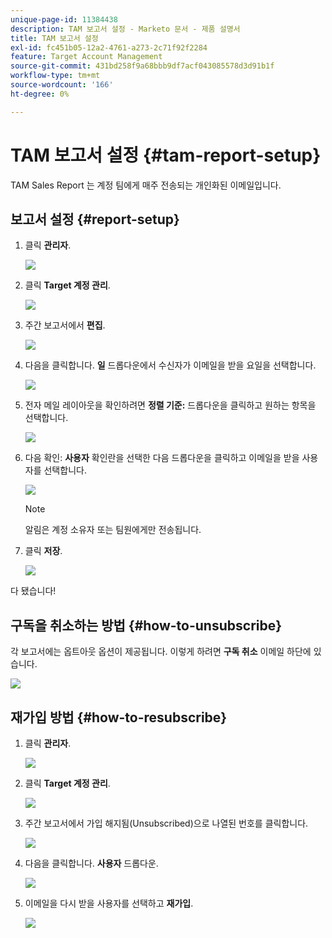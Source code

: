 ```yaml
---
unique-page-id: 11384438
description: TAM 보고서 설정 - Marketo 문서 - 제품 설명서
title: TAM 보고서 설정
exl-id: fc451b05-12a2-4761-a273-2c71f92f2284
feature: Target Account Management
source-git-commit: 431bd258f9a68bbb9df7acf043085578d3d91b1f
workflow-type: tm+mt
source-wordcount: '166'
ht-degree: 0%

---
```


# TAM 보고서 설정 {#tam-report-setup}

TAM Sales Report 는 계정 팀에게 매주 전송되는 개인화된 이메일입니다.

## 보고서 설정 {#report-setup}

1. 클릭 **관리자**.

   ![](assets/one-3.png)

1. 클릭 **Target 계정 관리**.

   ![](assets/tam-report-setup-2.png)

1. 주간 보고서에서 **편집**.

   ![](assets/three-3.png)

1. 다음을 클릭합니다. **일** 드롭다운에서 수신자가 이메일을 받을 요일을 선택합니다.

   ![](assets/four-4.png)

1. 전자 메일 레이아웃을 확인하려면 **정렬 기준:** 드롭다운을 클릭하고 원하는 항목을 선택합니다.

   ![](assets/five-3.png)

1. 다음 확인: **사용자** 확인란을 선택한 다음 드롭다운을 클릭하고 이메일을 받을 사용자를 선택합니다.

   ![](assets/six-2.png)

   >[!NOTE]
   >
   >알림은 계정 소유자 또는 팀원에게만 전송됩니다.

1. 클릭 **저장**.

   ![](assets/seven-2.png)

다 됐습니다!

## 구독을 취소하는 방법 {#how-to-unsubscribe}

각 보고서에는 옵트아웃 옵션이 제공됩니다. 이렇게 하려면 **구독 취소** 이메일 하단에 있습니다.

![](assets/eight-1.png)

## 재가입 방법 {#how-to-resubscribe}

1. 클릭 **관리자**.

   ![](assets/one-3.png)

1. 클릭 **Target 계정 관리**.

   ![](assets/tam-report-setup-10.png)

1. 주간 보고서에서 가입 해지됨(Unsubscribed)으로 나열된 번호를 클릭합니다.

   ![](assets/nine.png)

1. 다음을 클릭합니다. **사용자** 드롭다운.

   ![](assets/ten.png)

1. 이메일을 다시 받을 사용자를 선택하고 **재가입**.

   ![](assets/eleven.png)
